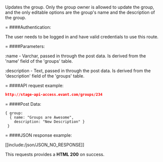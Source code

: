 <!-- --- title: PUT /groups/:id -->

Updates the group. Only the group owner is allowed to update the group, and the only editable options are the group's name and the description of the group.

=
####Authentication:

The user needs to be logged in and have valid credentials to use this route.

=
####Parameters:

:name - Varchar, passed in through the post data. Is derived from the 'name' field of the 'groups' table.

:description - Text, passed in through the post data. Is derived from the 'description' field of the 'groups' table.

=
####API request example:
```json
http://stage-api-access.evant.com/groups/234
```

=
####Post Data:
```
{ group: 
  { name: "Groups are Awesome", 
    description: "New Description" } 
 }
```
=
####JSON response example:

[[include:/json/JSON_NO_RESPONSE]]

This requests provides a <strong>HTML 200</strong> on success.
